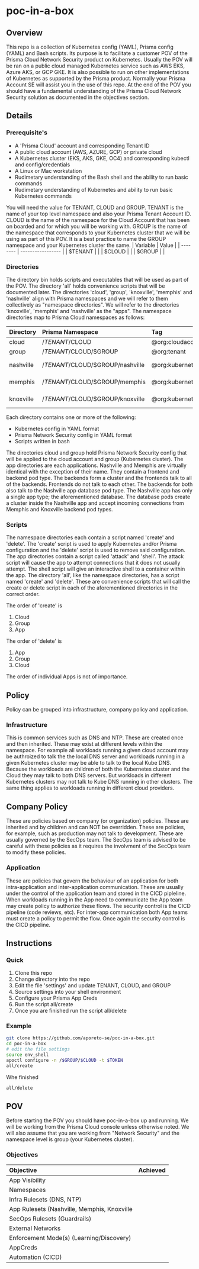 # poc-in-a-box

## Overview
This repo is a collection of Kubernetes config (YAML), Prisma config (YAML) and Bash scripts. Its purpose is to facilitate a customer POV of the Prisma Cloud Network Security product on Kubernetes. Usually the POV will be ran on a public cloud managed Kubernetes service such as AWS EKS, Azure AKS, or GCP GKE. It is also possible to run on other implementations of Kubernetes as supported by the Prisma product. Normally your Prisma Account SE will assist you in the use of this repo. At the end of the POV you should have a fundamental understanding of the Prisma Cloud Network Security solution as documented in the objectives section.

## Details

### Prerequisite's
* A 'Prisma Cloud' account and corresponding Tenant ID
* A public cloud account (AWS, AZURE, GCP) or private cloud
* A Kubernetes cluster (EKS, AKS, GKE, OC4) and corresponding kubectl and config/credentials
* A Linux or Mac workstation
* Rudimetary understanding of the Bash shell and the ability to run basic commands
* Rudimetary understanding of Kubernetes and ability to run basic Kubernetes commands

You will need the value for TENANT, CLOUD and GROUP. TENANT is the name of your top level namespace and also your Prisma Tenant Account ID. CLOUD is the name of the namespace for the Cloud Account that has been on boarded and for which you will be working with. GROUP is the name of the namespace that corresponds to your Kubernetes cluster that we will be using as part of this POV. It is a best practice to name the GROUP namespace and your Kubernetes cluster the same.
| Variable | Value             |
| -------- | ----------------- |
| $TENANT  | |
| $CLOUD   | |
| $GROUP   | |

### Directories
The directory bin holds scripts and executables that will be used as part of the POV. The directory 'all' holds convenience scripts that will be documented later. The directories 'cloud', 'group', 'knoxville', 'memphis' and 'nashville' align with Prisma namespaces and we will refer to them collectively as "namespace directories". We will refer to the directories 'knoxville', 'memphis' and 'nashville' as the "apps". The namespace directories map to Prisma Cloud namespaces as follows:

| Directory | Prisma Namespace | Tag | Alias |
| :--- | :--- | :--- | :--- |
| cloud | /$TENANT/$CLOUD | @org:cloudaccount ||
| group | /$TENANT/$CLOUD/$GROUP | @org:tenant | K8S Cluster |
| nashville | /$TENANT/$CLOUD/$GROUP/nashville | @org:kubernetes | K8S Namespace |
| memphis | /$TENANT/$CLOUD/$GROUP/memphis | @org:kubernetes | K8S Namespace |
| knoxville | /$TENANT/$CLOUD/$GROUP/knoxville | @org:kubernetes | K8S Namespace |

Each directory contains one or more of the following:
* Kubernetes config in YAML format
* Prisma Network Security config in YAML format
* Scripts written in bash

The directories cloud and group hold Prisma Network Security config that will be applied to the cloud account and group (Kubernetes cluster). The app directories are each applications. Nashville and Memphis are virtually identical with the exception of their name. They contain a frontend and backend pod type. The backends form a cluster and the frontends talk to all of the backends. Frontends do not talk to each other. The backends for both also talk to the Nashville app database pod type. The Nashville app has only a single app type; the aforementioned database. The database pods create a cluster inside the Nashville app and accept incoming connections from Memphis and Knoxville backend pod types.

### Scripts
The namespace directories each contain a script named 'create' and 'delete'. The 'create' script is used to apply Kubernetes and/or Prisma configuration and the 'delete' script is used to remove said configuration. The app directories contain a script called 'attack' and 'shell'. The attack script will cause the app to attempt connections that it does not usually attempt. The shell script will give an interactive shell to a container within the app.
The directory 'all', like the namespace directories, has a script named 'create' and 'delete'. These are convenience scripts that will call the create or delete script in each of the aforementioned directories in the correct order. 

The order of 'create' is
1. Cloud
1. Group
1. App

The order of 'delete' is
1. App
1. Group
1. Cloud

The order of individual Apps is not of importance.

## Policy

Policy can be grouped into infrastructure, company policy and application. 

### Infrastructure
This is common services such as DNS and NTP. These are created once and then inherited. These may exist at different levels within the namespace. For example all workloads running a given cloud account may be authroized to talk the the local DNS server and workloads running in a given Kubernetes cluster may be able to talk to the local Kube DNS. Because the workloads are children of both the Kubernetes cluster and the Cloud they may talk to both DNS servers. But workloads in different Kubernetes clusters may not talk to Kube DNS running in other clusters. The same thing applies to workloads running in different cloud providers.

## Company Policy
These are policies based on company (or organization) policies. These are inherited and by children and can NOT be overridden. These are policies, for example, such as production may not talk to development. These are usually governed by the SecOps team. The SecOps team is advised to be careful with these policies as it requires the involvment of the SecOps team to modify these policies.

### Application
These are policies that govern the behaviour of an application for both intra-application and inter-application communication. These are usually under the control of the application team and stored in the CICD pipleline. When workloads running in the App need to communicate the App team may create policy to authorize these flows. The security control is the CICD pipeline (code reviews, etc). For inter-app communication both App teams must create a policy to permit the flow. Once again the security control is the CICD pipeline.

## Instructions

### Quick

1. Clone this repo
1. Change directory into the repo
1. Edit the file 'settings' and update TENANT, CLOUD, and GROUP
1. Source settings into your shell environment
1. Configure your Prisma App Creds
1. Run the script all/create
1. Once you are finished run the script all/delete

### Example
```bash
git clone https://github.com/aporeto-se/poc-in-a-box.git
cd poc-in-a-box
# edit the file settings
source env_shell
apoctl configure -n /$GROUP/$CLOUD -t $TOKEN
all/create
```

Whe finished
```bash
all/delete
```

## POV
Before starting the POV you should have poc-in-a-box up and running. We will be working from the Prisma Cloud console unless otherwise noted. We will also assume that you are working from "Network Security" and the namespace level is group (your Kubernetes cluster). 

### Objectives

| Objective | Achieved |
| :-------- | :----------------- |
| App Visibility | |
| Namespaces | |
| Infra Rulesets (DNS, NTP) | |
| App Rulesets (Nashville, Memphis, Knoxville | |
| SecOps Rulesets (Guardrails) | |
| External Networks | |
| Enforcement Mode(s) (Learning/Discovery) | |
| AppCreds | |
| Automation (CICD) | |

